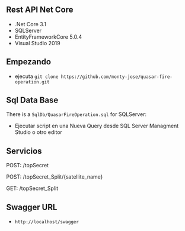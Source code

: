 
## Rest API Net Core

- .Net Core 3.1
- SQLServer 
- EntityFrameworkCore 5.0.4
- Visual Studio 2019

## Empezando

- ejecuta  `git clone https://github.com/monty-jose/quasar-fire-operation.git`


## Sql Data Base

There is a `SqlDb/QuasarFireOperation.sql` for SQLServer:

- Ejecutar script en una Nueva Query desde SQL Server Managment Studio o otro editor


## Servicios

POST: /topSecret

POST: /topSecret_Split/{satellite_name}

GET: /topSecret_Split

## Swagger URL

- `http://localhost/swagger`
